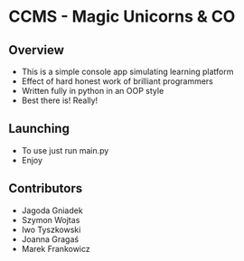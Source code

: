 # CCMS - Magic Unicorns & CO
## Overview
* This is a simple console app simulating learning platform
* Effect of hard honest work of brilliant programmers
* Written fully in python in an OOP style
* Best there is! Really!
## Launching
* To use just run main.py
* Enjoy
## Contributors
* Jagoda Gniadek
* Szymon Wojtas
* Iwo Tyszkowski
* Joanna Gragaś
* Marek Frankowicz
